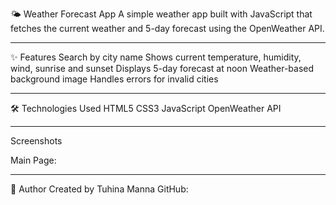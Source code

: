 🌤️ Weather Forecast App
A simple weather app built with JavaScript that fetches the current weather and 5-day forecast using the OpenWeather API.

---

✨ Features
Search by city name
Shows current temperature, humidity, wind, sunrise and sunset
Displays 5-day forecast at noon
Weather-based background image
Handles errors for invalid cities

---

🛠️ Technologies Used
HTML5
CSS3
JavaScript
OpenWeather API

---

Screenshots

Main Page: [](screenshot/main.jpg)

---

👤 Author
Created by Tuhina Manna
GitHub: [](https://github.com/Tuhina-Manna/Weather-app)
